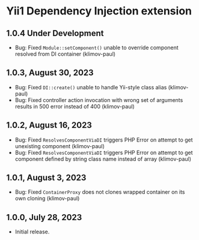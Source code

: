 Yii1 Dependency Injection extension
===================================

1.0.4 Under Development
-----------------------

- Bug: Fixed `Module::setComponent()` unable to override component resolved from DI container (klimov-paul)


1.0.3, August 30, 2023
----------------------

- Bug: Fixed `DI::create()` unable to handle Yii-style class alias (klimov-paul)
- Bug: Fixed controller action invocation with wrong set of arguments results in 500 error instead of 400 (klimov-paul)


1.0.2, August 16, 2023
----------------------

- Bug: Fixed `ResolvesComponentViaDI` triggers PHP Error on attempt to get unexisting component (klimov-paul)
- Bug: Fixed `ResolvesComponentViaDI` triggers PHP Error on attempt to get component defined by string class name instead of array (klimov-paul)


1.0.1, August 3, 2023
---------------------

- Bug: Fixed `ContainerProxy` does not clones wrapped container on its own cloning (klimov-paul)


1.0.0, July 28, 2023
--------------------

- Initial release.
